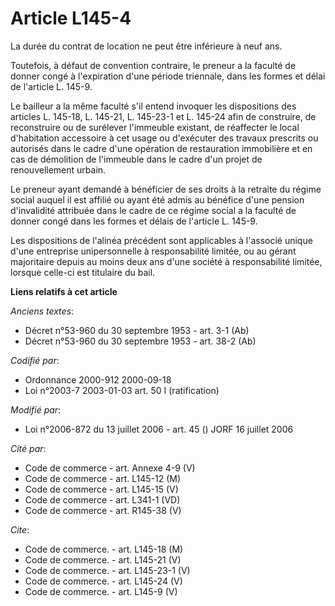 # Article L145-4

La durée du contrat de location ne peut être inférieure à neuf ans.

Toutefois, à défaut de convention contraire, le preneur a la faculté de donner congé à l'expiration d'une période triennale,
dans les formes et délai de l'article L. 145-9.

Le bailleur a la même faculté s'il entend invoquer les dispositions des articles L. 145-18, L. 145-21, L. 145-23-1 et L.
145-24 afin de construire, de reconstruire ou de surélever l'immeuble existant, de réaffecter le local d'habitation
accessoire à cet usage ou d'exécuter des travaux prescrits ou autorisés dans le cadre d'une opération de restauration
immobilière et en cas de démolition de l'immeuble dans le cadre d'un projet de renouvellement urbain.

Le preneur ayant demandé à bénéficier de ses droits à la retraite du régime social auquel il est affilié ou ayant été admis
au bénéfice d'une pension d'invalidité attribuée dans le cadre de ce régime social a la faculté de donner congé dans les
formes et délais de l'article L. 145-9.

Les dispositions de l'alinéa précédent sont applicables à l'associé unique d'une entreprise unipersonnelle à responsabilité
limitée, ou au gérant majoritaire depuis au moins deux ans d'une société à responsabilité limitée, lorsque celle-ci est
titulaire du bail.

**Liens relatifs à cet article**

_Anciens textes_:

  - Décret n°53-960 du 30 septembre 1953 - art. 3-1 (Ab)
  - Décret n°53-960 du 30 septembre 1953 - art. 38-2 (Ab)

_Codifié par_:

  - Ordonnance 2000-912 2000-09-18
  - Loi n°2003-7 2003-01-03 art. 50 I (ratification)

_Modifié par_:

  - Loi n°2006-872 du 13 juillet 2006 - art. 45 () JORF 16 juillet 2006

_Cité par_:

  - Code de commerce - art. Annexe 4-9 (V)
  - Code de commerce - art. L145-12 (M)
  - Code de commerce - art. L145-15 (V)
  - Code de commerce - art. L341-1 (VD)
  - Code de commerce - art. R145-38 (V)

_Cite_:

  - Code de commerce. - art. L145-18 (M)
  - Code de commerce. - art. L145-21 (V)
  - Code de commerce. - art. L145-23-1 (V)
  - Code de commerce. - art. L145-24 (V)
  - Code de commerce. - art. L145-9 (V)

